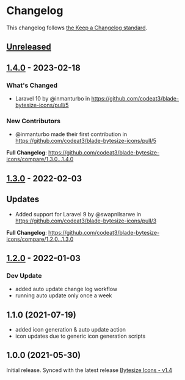 # Changelog

This changelog follows [the Keep a Changelog standard](https://keepachangelog.com).

## [Unreleased](https://github.com/codeat3/blade-bytesize-icons/compare/1.4.0...HEAD)

## [1.4.0](https://github.com/codeat3/blade-bytesize-icons/compare/1.3.0...1.4.0) - 2023-02-18

### What's Changed

- Laravel 10 by @inmanturbo in https://github.com/codeat3/blade-bytesize-icons/pull/5

### New Contributors

- @inmanturbo made their first contribution in https://github.com/codeat3/blade-bytesize-icons/pull/5

**Full Changelog**: https://github.com/codeat3/blade-bytesize-icons/compare/1.3.0...1.4.0

## [1.3.0](https://github.com/codeat3/blade-bytesize-icons/compare/1.2.0...1.3.0) - 2022-02-03

## Updates

- Added support for Laravel 9 by @swapnilsarwe in https://github.com/codeat3/blade-bytesize-icons/pull/3

**Full Changelog**: https://github.com/codeat3/blade-bytesize-icons/compare/1.2.0...1.3.0

## [1.2.0](https://github.com/codeat3/blade-bytesize-icons/compare/1.1.0...1.2.0) - 2022-01-03

### Dev Update

- added auto update change log workflow
- running auto update only once a week

## 1.1.0 (2021-07-19)

- added icon generation & auto update action
- icon updates due to generic icon generation scripts

## 1.0.0 (2021-05-30)

Initial release.
Synced with the latest release [Bytesize Icons - v1.4](https://github.com/danklammer/bytesize-icons/releases/tag/v1.4)
